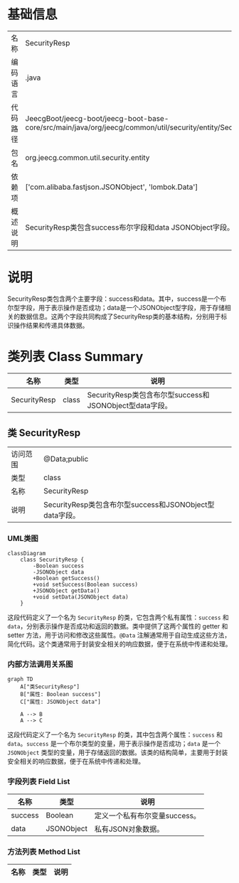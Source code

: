 # 基础信息

|      |      |
|------|------|
| 名称 | SecurityResp |
| 编码语言 | .java |
| 代码路径 | JeecgBoot/jeecg-boot/jeecg-boot-base-core/src/main/java/org/jeecg/common/util/security/entity/SecurityResp.java |
| 包名 | org.jeecg.common.util.security.entity |
| 依赖项 | ['com.alibaba.fastjson.JSONObject', 'lombok.Data'] |
| 概述说明 | SecurityResp类包含success布尔字段和data JSONObject字段。 |

# 说明

SecurityResp类包含两个主要字段：success和data。其中，success是一个布尔型字段，用于表示操作是否成功；data是一个JSONObject型字段，用于存储相关的数据信息。这两个字段共同构成了SecurityResp类的基本结构，分别用于标识操作结果和传递具体数据。

# 类列表 Class Summary

| 名称   | 类型  | 说明 |
|-------|------|-------------|
| SecurityResp | class | SecurityResp类包含布尔型success和JSONObject型data字段。 |



## 类 SecurityResp

|      |      |
|------|------|
| 访问范围 | @Data;public |
| 类型 | class |
| 名称 | SecurityResp |
| 说明 | SecurityResp类包含布尔型success和JSONObject型data字段。 |


### UML类图

```mermaid
classDiagram
    class SecurityResp {
        -Boolean success
        -JSONObject data
        +Boolean getSuccess()
        +void setSuccess(Boolean success)
        +JSONObject getData()
        +void setData(JSONObject data)
    }
```

这段代码定义了一个名为 `SecurityResp` 的类，它包含两个私有属性：`success` 和 `data`，分别表示操作是否成功和返回的数据。类中提供了这两个属性的 getter 和 setter 方法，用于访问和修改这些属性。`@Data` 注解通常用于自动生成这些方法，简化代码。这个类通常用于封装安全相关的响应数据，便于在系统中传递和处理。


### 内部方法调用关系图

```mermaid
graph TD
    A["类SecurityResp"]
    B["属性: Boolean success"]
    C["属性: JSONObject data"]

    A --> B
    A --> C
```

这段代码定义了一个名为 `SecurityResp` 的类，其中包含两个属性：`success` 和 `data`。`success` 是一个布尔类型的变量，用于表示操作是否成功；`data` 是一个 `JSONObject` 类型的变量，用于存储返回的数据。该类的结构简单，主要用于封装安全相关的响应数据，便于在系统中传递和处理。

### 字段列表 Field List

| 名称  | 类型  | 说明 |
|-------|-------|------|
| success | Boolean | 定义一个私有布尔变量success。 |
| data | JSONObject | 私有JSON对象数据。 |

### 方法列表 Method List

| 名称  | 类型  | 说明 |
|-------|-------|------|




